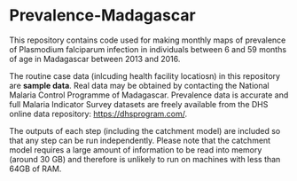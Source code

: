 # Prevalence-Madagascar
This repository contains code used for making monthly maps of prevalence of Plasmodium falciparum infection in individuals between 6 and 59 months of age in Madagascar between 2013 and 2016.

The routine case data (inlcuding health facility locatiosn) in this repository are **sample data**. Real data may be obtained by contacting the National Malaria Control Programme of Madagascar. Prevalence data is accurate and full Malaria Indicator Survey datasets are freely available from the DHS online data repository: https://dhsprogram.com/.

The outputs of each step (including the catchment model) are included so that any step can be run independently. Please note that the catchment model requires a large amount of information to be read into memory (around 30 GB) and therefore is unlikely to run on machines with less than 64GB of RAM. 

